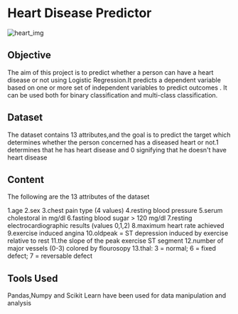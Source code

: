 
# Heart Disease Predictor
![heart_img](https://user-images.githubusercontent.com/71665909/206091974-3068ad10-5a24-4971-85a5-ba5488a726ff.jpg)



## Objective

The aim of this project is to predict whether a person can have a heart disease or not using Logistic Regression.It predicts a dependent variable based on one or more set of independent variables to predict outcomes . It can be used both for binary classification and multi-class classification.
## Dataset

The dataset contains 13 attributes,and the goal is to predict the target which determines whether the person concerned has a diseased heart or not.1 determines that he has heart disease and 0 signifying that he doesn't have heart disease
## Content
The following are the 13 attributes of the dataset

1.age 2.sex 3.chest pain type (4 values) 4.resting blood pressure 5.serum cholestoral in mg/dl 6.fasting blood sugar > 120 mg/dl 7.resting electrocardiographic results (values 0,1,2) 8.maximum heart rate achieved 9.exercise induced angina 10.oldpeak = ST depression induced by exercise relative to rest 11.the slope of the peak exercise ST segment 12.number of major vessels (0-3) colored by flourosopy 13.thal: 3 = normal; 6 = fixed defect; 7 = reversable defect
## Tools Used

Pandas,Numpy and Scikit Learn have been used for data manipulation and analysis
